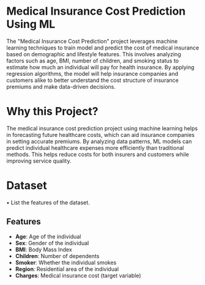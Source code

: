 # Medical Insurance Cost Prediction Using ML
The "Medical Insurance Cost Prediction" project leverages machine learning techniques to train model and predict the cost of medical insurance based on demographic and lifestyle features. This involves analyzing factors such as age, BMI, number of children, and smoking status to estimate how much an individual will pay for health insurance. By applying regression algorithms, the model will help insurance companies and customers alike to better understand the cost structure of insurance premiums and make data-driven decisions.
# Why this Project?
The medical insurance cost prediction project using machine learning helps in forecasting future healthcare costs, which can aid insurance companies in setting accurate premiums. By analyzing data patterns, ML models can predict individual healthcare expenses more efficiently than traditional methods. This helps reduce costs for both insurers and customers while improving service quality.
# Dataset
•	List the features of the dataset.
## Features
- **Age**: Age of the individual
- **Sex**: Gender of the individual
- **BMI**: Body Mass Index
- **Children**: Number of dependents
- **Smoker**: Whether the individual smokes
- **Region**: Residential area of the individual
- **Charges**: Medical insurance cost (target variable)
